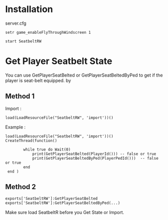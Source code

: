 # Installation
server.cfg 
```
setr game_enableFlyThroughWindscreen 1
```
```
start SeatbeltRW
```

# Get Player Seatbelt State

You can use GetPlayerSeatBelted or GetPlayerSeatBeltedByPed to get if the player is seat-belt equipped.
by
## Method 1
Import :
```
load(LoadResourceFile("SeatbeltRW", 'import'))()
```
Example : 
```
load(LoadResourceFile("SeatbeltRW", 'import'))()
CreateThread(function()
        
        while true do Wait(0)
            print(GetPlayerSeatBelted(PlayerId())) -- false or true
            print(GetPlayerSeatBeltedByPed(PlayerPedId()))  -- false or true
        end 
 end )
```

## Method 2
```
exports['SeatbeltRW']:GetPlayerSeatBelted
exports['SeatbeltRW']:GetPlayerSeatBeltedByPed(...) 
```

Make sure load SeatbeltR before you Get State or Import.
